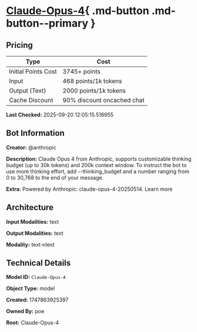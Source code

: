# [Claude-Opus-4](https://poe.com/Claude-Opus-4){ .md-button .md-button--primary }

## Pricing

| Type | Cost |
|------|------|
| Initial Points Cost | 3745+ points |
| Input | 468 points/1k tokens |
| Output (Text) | 2000 points/1k tokens |
| Cache Discount | 90% discount oncached chat |

**Last Checked:** 2025-09-20 12:05:15.516955


## Bot Information

**Creator:** @anthropic

**Description:** Claude Opus 4 from Anthropic, supports customizable thinking budget (up to 30k tokens) and 200k context window.
To instruct the bot to use more thinking effort, add --thinking_budget and a number ranging from 0 to 30,768 to the end of your message.

**Extra:** Powered by Anthropic: claude-opus-4-20250514. Learn more


## Architecture

**Input Modalities:** text

**Output Modalities:** text

**Modality:** text->text


## Technical Details

**Model ID:** `Claude-Opus-4`

**Object Type:** model

**Created:** 1747863925397

**Owned By:** poe

**Root:** Claude-Opus-4
